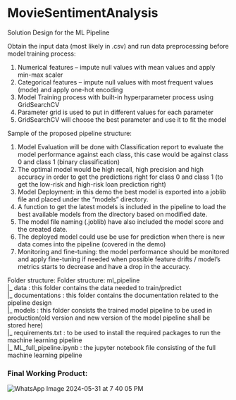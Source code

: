 # MovieSentimentAnalysis

Solution Design for the ML Pipeline

Obtain the input data (most likely in .csv) and run data preprocessing before model training process:
1. Numerical features – impute null values with mean values and apply min-max scaler
2. Categorical features – impute null values with most frequent values (mode) and apply one-hot encoding
3. Model Training process with built-in hyperparameter process using GridSearchCV
4. Parameter grid is used to put in different values for each parameter
5. GridSearchCV will choose the best parameter and use it to fit the model

Sample of the proposed pipeline structure:

1. Model Evaluation will be done with Classification report to evaluate the model performance against each class, this case would be against class 0 and class 1 (binary classification) 
2. The optimal model would be high recall, high precision and high accuracy in order to get the predictions right for class 0 and class 1 (to get the low-risk and high-risk loan prediction right)
3. Model Deployment: in this demo the best model is exported into a joblib file and placed under the “models” directory. 
4. A function to get the latest models is included in the pipeline to load the best available models from the directory based on modified date.
5. The model file naming (.joblib) have also included the model score and the created date.
6. The deployed model could use be use for prediction when there is new data comes into the pipeline (covered in the demo)
7. Monitoring and fine-tuning: the model performance should be monitored and apply fine-tuning if needed when possible feature drifts / model’s metrics starts to decrease and have a drop in the accuracy.
   
Folder structure:
Folder structure:
ml_pipeline   
|_ data : this folder contains the data needed to train/predict   
|_ documentations : this folder contains the documentation related to the pipeline design   
|_ models : this folder consists the trained model pipeline to be used in production(old version and new version of the model pipeline shall be stored here)       
   |_ requirements.txt : to be used to install the required packages to run the machine learning pipeline       
   |_ ML_full_pipeline.ipynb : the jupyter notebook file consisting of the full machine learning pipeline


### Final Working Product:
![WhatsApp Image 2024-05-31 at 7 40 05 PM](https://github.com/hbsedki/MovieSentimentAnalysis/assets/150509637/92a4efb6-1f32-4e01-bdbf-a314addc6f94)


